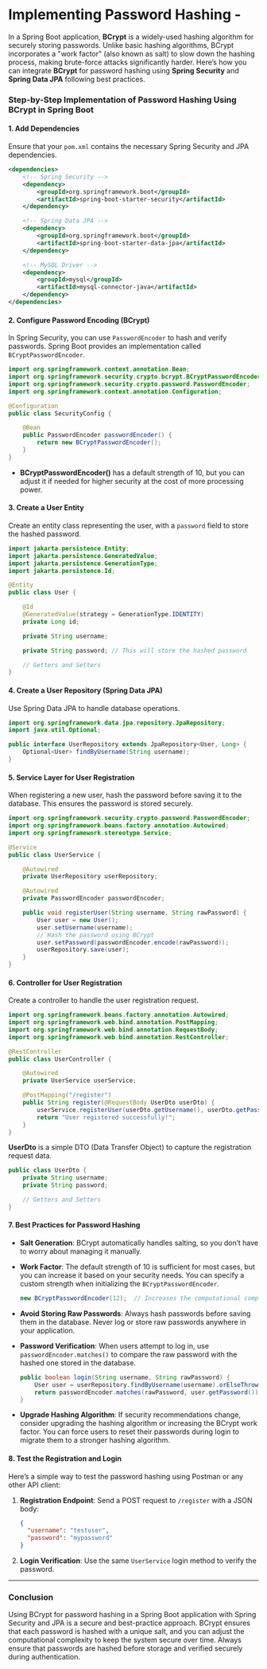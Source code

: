 # Implementing Password Hashing -



In a Spring Boot application, **BCrypt** is a widely-used hashing algorithm for securely storing passwords. Unlike basic hashing algorithms, BCrypt incorporates a "work factor" (also known as salt) to slow down the hashing process, making brute-force attacks significantly harder. Here’s how you can integrate **BCrypt** for password hashing using **Spring Security** and **Spring Data JPA** following best practices.

### Step-by-Step Implementation of Password Hashing Using BCrypt in Spring Boot

#### 1. **Add Dependencies**

Ensure that your `pom.xml` contains the necessary Spring Security and JPA dependencies.

```xml
<dependencies>
    <!-- Spring Security -->
    <dependency>
        <groupId>org.springframework.boot</groupId>
        <artifactId>spring-boot-starter-security</artifactId>
    </dependency>

    <!-- Spring Data JPA -->
    <dependency>
        <groupId>org.springframework.boot</groupId>
        <artifactId>spring-boot-starter-data-jpa</artifactId>
    </dependency>

    <!-- MySQL Driver -->
    <dependency>
        <groupId>mysql</groupId>
        <artifactId>mysql-connector-java</artifactId>
    </dependency>
</dependencies>
```

#### 2. **Configure Password Encoding (BCrypt)**

In Spring Security, you can use `PasswordEncoder` to hash and verify passwords. Spring Boot provides an implementation called `BCryptPasswordEncoder`.

```java
import org.springframework.context.annotation.Bean;
import org.springframework.security.crypto.bcrypt.BCryptPasswordEncoder;
import org.springframework.security.crypto.password.PasswordEncoder;
import org.springframework.context.annotation.Configuration;

@Configuration
public class SecurityConfig {

    @Bean
    public PasswordEncoder passwordEncoder() {
        return new BCryptPasswordEncoder();
    }
}
```

- **BCryptPasswordEncoder()** has a default strength of 10, but you can adjust it if needed for higher security at the cost of more processing power.

#### 3. **Create a User Entity**

Create an entity class representing the user, with a `password` field to store the hashed password.

```java
import jakarta.persistence.Entity;
import jakarta.persistence.GeneratedValue;
import jakarta.persistence.GenerationType;
import jakarta.persistence.Id;

@Entity
public class User {

    @Id
    @GeneratedValue(strategy = GenerationType.IDENTITY)
    private Long id;

    private String username;

    private String password; // This will store the hashed password

    // Getters and Setters
}
```

#### 4. **Create a User Repository (Spring Data JPA)**

Use Spring Data JPA to handle database operations.

```java
import org.springframework.data.jpa.repository.JpaRepository;
import java.util.Optional;

public interface UserRepository extends JpaRepository<User, Long> {
    Optional<User> findByUsername(String username);
}
```

#### 5. **Service Layer for User Registration**

When registering a new user, hash the password before saving it to the database. This ensures the password is stored securely.

```java
import org.springframework.security.crypto.password.PasswordEncoder;
import org.springframework.beans.factory.annotation.Autowired;
import org.springframework.stereotype.Service;

@Service
public class UserService {

    @Autowired
    private UserRepository userRepository;

    @Autowired
    private PasswordEncoder passwordEncoder;

    public void registerUser(String username, String rawPassword) {
        User user = new User();
        user.setUsername(username);
        // Hash the password using BCrypt
        user.setPassword(passwordEncoder.encode(rawPassword));
        userRepository.save(user);
    }
}
```

#### 6. **Controller for User Registration**

Create a controller to handle the user registration request.

```java
import org.springframework.beans.factory.annotation.Autowired;
import org.springframework.web.bind.annotation.PostMapping;
import org.springframework.web.bind.annotation.RequestBody;
import org.springframework.web.bind.annotation.RestController;

@RestController
public class UserController {

    @Autowired
    private UserService userService;

    @PostMapping("/register")
    public String register(@RequestBody UserDto userDto) {
        userService.registerUser(userDto.getUsername(), userDto.getPassword());
        return "User registered successfully!";
    }
}
```

**UserDto** is a simple DTO (Data Transfer Object) to capture the registration request data.

```java
public class UserDto {
    private String username;
    private String password;

    // Getters and Setters
}
```

#### 7. **Best Practices for Password Hashing**

- **Salt Generation**: BCrypt automatically handles salting, so you don’t have to worry about managing it manually.

- **Work Factor**: The default strength of 10 is sufficient for most cases, but you can increase it based on your security needs. You can specify a custom strength when initializing the `BCryptPasswordEncoder`.
  
  ```java
  new BCryptPasswordEncoder(12);  // Increases the computational complexity
  ```

- **Avoid Storing Raw Passwords**: Always hash passwords before saving them in the database. Never log or store raw passwords anywhere in your application.

- **Password Verification**: When users attempt to log in, use `passwordEncoder.matches()` to compare the raw password with the hashed one stored in the database.
  
  ```java
  public boolean login(String username, String rawPassword) {
      User user = userRepository.findByUsername(username).orElseThrow(() -> new RuntimeException("User not found"));
      return passwordEncoder.matches(rawPassword, user.getPassword());  // Verifies if the password matches
  }
  ```

- **Upgrade Hashing Algorithm**: If security recommendations change, consider upgrading the hashing algorithm or increasing the BCrypt work factor. You can force users to reset their passwords during login to migrate them to a stronger hashing algorithm.

#### 8. **Test the Registration and Login**

Here’s a simple way to test the password hashing using Postman or any other API client:

1. **Registration Endpoint**: Send a POST request to `/register` with a JSON body:
   
   ```json
   {
     "username": "testuser",
     "password": "mypassword"
   }
   ```

2. **Login Verification**: Use the same `UserService` login method to verify the password.

---

### Conclusion

Using BCrypt for password hashing in a Spring Boot application with Spring Security and JPA is a secure and best-practice approach. BCrypt ensures that each password is hashed with a unique salt, and you can adjust the computational complexity to keep the system secure over time. Always ensure that passwords are hashed before storage and verified securely during authentication.
